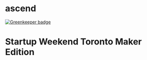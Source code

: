 ascend
=====

[![Greenkeeper badge](https://badges.greenkeeper.io/JaKXz/ascend.svg)](https://greenkeeper.io/)

# Startup Weekend Toronto Maker Edition #
